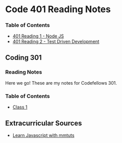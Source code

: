 
# Code 401 Reading Notes

### Table of Contents
- [401 Reading 1 - Node JS](4read1.md)
- [401 Reading 2 - Test Driven Development](4read2.md)


## Coding 301
### Reading Notes
Here we go!  These are my notes for Codefellows 301.

### Table of Contents
- [Class 1](class-01.md)

## Extracurricular Sources
 - [Learn Javascript with mmtuts](https://www.youtube.com/playlist?list=PL0eyrZgxdwhxNGMWROnaY35NLyEjTqcgB)
